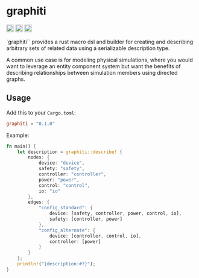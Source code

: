 # graphiti

[<img alt="github" src="https://img.shields.io/badge/github-matthewjberger/graphiti-8da0cb?style=for-the-badge&labelColor=555555&logo=github" height="20">](https://github.com/matthewjberger/graphiti)
[<img alt="crates.io" src="https://img.shields.io/crates/v/graphiti.svg?style=for-the-badge&color=fc8d62&logo=rust" height="20">](https://crates.io/crates/graphiti)
[<img alt="docs.rs" src="https://img.shields.io/badge/docs.rs-graphiti-66c2a5?style=for-the-badge&labelColor=555555&logo=docs.rs" height="20">](https://docs.rs/graphiti)

`graphiti`` provides a rust macro dsl and builder for creating and describing
arbitrary sets of related data using a serializable description type.

A common use case is for modeling physical simulations, where you would want to leverage an entity component system but want the benefits of describing relationships between simulation members using directed graphs.

## Usage

Add this to your `Cargo.toml`:

```toml
graphiti = "0.1.0"
```

Example:

```rust
fn main() {
    let description = graphiti::describe! {
        nodes: {
            device: "device",
            safety: "safety",
            controller: "controller",
            power: "power",
            control: "control",
            io: "io"
        },
        edges: {
            "config_standard": {
                device: [safety, controller, power, control, io],
                safety: [controller, power]
            },
            "config_alternate": {
                device: [controller, control, io],
                controller: [power]
            }
        }
    };
    println!("{description:#?}");
}
```
